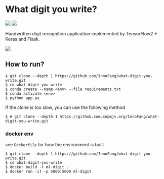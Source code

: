 # What digit you write?

![](https://img.shields.io/badge/TensorFlow-2.1-orange) ![](https://img.shields.io/badge/Python-3.7-blue)

Handwritten digit recognition application implemented by TensorFlow2 + Keras and Flask.

![](https://cdn.jsdelivr.net/gh/innofang/jotter/source/waht-digit-you-write/screencast.gif)

## How to run?

```shell script
$ git clone --depth 1 https://github.com/InnoFang/what-digit-you-write.git
$ cd what-digit-you-write
$ conda create --name <env> --file requirements.txt
$ conda activate <env>
$ python app.py
```

If the clone is too slow, you can use the following method

```shell script
$ # git clone --depth 1 https://github.com.cnpmjs.org/InnoFang/what-digit-you-write.git 
```

### docker env

see `Dockerfile` for how the environment is built

````
$ git clone --depth 1 https://github.com/InnoFang/what-digit-you-write.git
$ cd what-digit-you-write
$ docker build -t ml-digit .
$ docker run -it -p 5000:5000 ml-digit
````